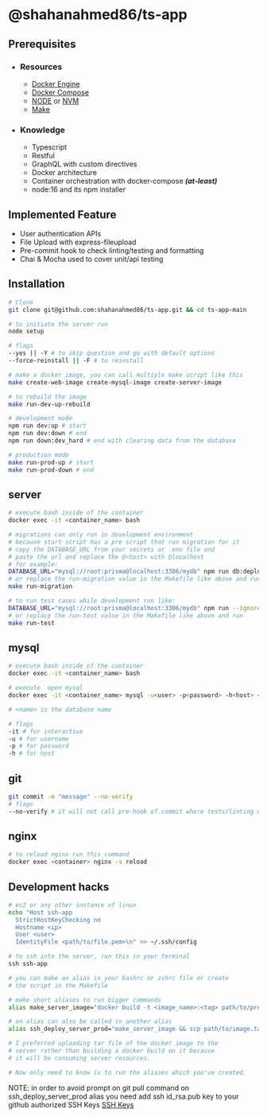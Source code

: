 # @shahanahmed86/ts-app

## Prerequisites

- ### Resources
  - [Docker Engine](https://get.docker.com/ 'https://get.docker.com/')
  - [Docker Compose](https://docs.docker.com/engine/install/ubuntu/ 'https://docs.docker.com/engine/install/ubuntu/')
  - [NODE](https://nodejs.org/en/ 'https://nodejs.org/en/') or [NVM](https://gist.github.com/shahanahmed86/77616c67e0397a7ed2db89a4a71801d0#node-version-managers-using-nvm 'https://gist.github.com/shahanahmed86/77616c67e0397a7ed2db89a4a71801d0#node-version-managers-using-nvm')
  - [Make](https://linuxhint.com/install-make-ubuntu/ 'https://linuxhint.com/install-make-ubuntu/')
- ### Knowledge
  - Typescript
  - Restful
  - GraphQL with custom directives
  - Docker architecture
  - Container orchestration with docker-compose **_(at-least)_**
  - node:16 and its npm installer

## Implemented Feature

- User authentication APIs
- File Upload with express-fileupload
- Pre-commit hook to check linting/testing and formatting
- Chai & Mocha used to cover unit/api testing

## Installation

```sh
# Clone
git clone git@github.com:shahanahmed86/ts-app.git && cd ts-app-main

# to initiate the server run
node setup

# flags
--yes || -Y # to skip question and go with default options
--force-reinstall || -F # to reinstall

# make a docker image, you can call multiple make script like this
make create-web-image create-mysql-image create-server-image

# to rebuild the image
make run-dev-up-rebuild

# development mode
npm run dev:up # start
npm run dev:down # end
npm run down:dev_hard # end with clearing data from the database

# production mode
make run-prod-up # start
make run-prod-down # end
```

## server
```sh
# execute bash inside of the container
docker exec -it <container_name> bash

# migrations can only run in development environment
# because start script has a pre script that run migration for it
# copy the DATABASE_URL from your secrets or .env file and
# paste the url and replace the @<host> with @localhost
# for example:
DATABASE_URL="mysql://root:prisma@localhost:3306/mydb" npm run db:deploy
# or replace the run-migration value in the Makefile like above and run
make run-migration

# to run test cases while development run like:
DATABASE_URL="mysql://root:prisma@localhost:3306/mydb" npm run --ignore-scripts exec-tests
# or replace the run-test value in the Makefile like above and run
make run-test
```

## mysql

```sh
# execute bash inside of the container
docker exec -it <container_name> bash

# execute  open mysql
docker exec -it <container_name> mysql -u<user> -p<password> -h<host> <name>

# <name> is the database name

# flags
-it # for interactive
-u # for username
-p # for password
-h # for host
```

## git
```sh
git commit -m "message" --no-verify
# flags
--no-verify # it will not call pre-hook of commit where tests/linting will execute
```

## nginx
```sh
# to reload nginx run this command
docker exec <container> nginx -s reload
```

## Development hacks
```sh
# ec2 or any other instance of linux
echo "Host ssh-app
  StrictHostKeyChecking no
  Hostname <ip>
  User <user>
  IdentityFile <path/to/file.pem>\n" >> ~/.ssh/config

# to ssh into the server, run this in your terminal
ssh ssh-app

# you can make an alias in your bashrc or zshrc file or create
# the script in the Makefile

# make short aliases to run bigger commands
alias make_server_image="docker build -t <image_name>:<tag> path/to/project-folder && docker push <image_name>:<tag> && docker save -o path/to/image.tar <image_name>:<tag>"

# an alias can also be called in another alias
alias ssh_deploy_server_prod="make_server_image && scp path/to/image.tar ssh-app:image.tar && ssh ssh-app 'docker load -i image.tar && cd path/to/project && git pull && make run-prod-up'"

# I preferred uploading tar file of the docker image to the 
# server rather than building a docker build on it because
# it will be consuming server resources.

# Now only need to know is to run the aliases which you've created.
```
NOTE: in order to avoid prompt on git pull command on ssh_deploy_server_prod alias you need add ssh id_rsa.pub key to your github authorized SSH Keys
[SSH Keys](https://github.com/settings/keys 'https://github.com/settings/keys')

